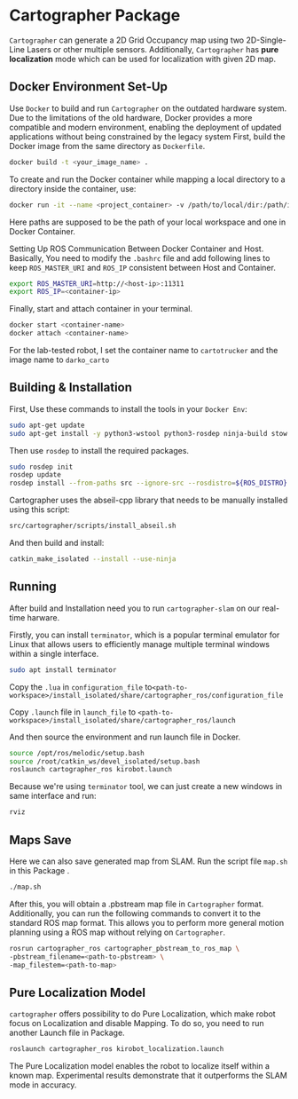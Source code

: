 # Cartographer Package
`Cartographer` can generate a 2D Grid Occupancy map using two 2D-Single-Line Lasers or other multiple sensors. Additionally, `Cartographer` has **pure localization** mode which can be used for localization with given 2D map.

## Docker Environment Set-Up
Use `Docker` to build and run `Cartographer` on the outdated hardware system. Due to the limitations of the old hardware, Docker provides a more compatible and modern environment, enabling the deployment of updated applications without being constrained by the legacy system
First, build the Docker image from the same directory as `Dockerfile`.
```bash
docker build -t <your_image_name> .

```
To create and run the Docker container while mapping a local directory to a directory inside the container, use:
```bash
docker run -it --name <project_container> -v /path/to/local/dir:/path/in/container <your_image_name>
```
Here paths are supposed to be the path of your local workspace and one in Docker Container.

Setting Up ROS Communication Between Docker Container and Host. Basically, You need to modify the `.bashrc` file and add following lines to keep `ROS_MASTER_URI` and `ROS_IP` consistent between Host and Container.
```bash
export ROS_MASTER_URI=http://<host-ip>:11311
export ROS_IP=<container-ip>
```
Finally, start and attach container in your terminal.
```bash
docker start <container-name>
docker attach <container-name>
```
For the lab-tested robot, I set the container name to `cartotrucker` and the image name to `darko_carto`

## Building & Installation

First, Use these commands to install the tools in your `Docker Env`:
```bash
sudo apt-get update
sudo apt-get install -y python3-wstool python3-rosdep ninja-build stow
```
Then use `rosdep` to install the required packages.
```bash
sudo rosdep init
rosdep update
rosdep install --from-paths src --ignore-src --rosdistro=${ROS_DISTRO} -y
```
Cartographer uses the abseil-cpp library that needs to be manually installed using this script:
```bash
src/cartographer/scripts/install_abseil.sh
```
And then build and install:
```bash
catkin_make_isolated --install --use-ninja
```

## Running

After build and Installation need you to run `cartographer-slam` on our real-time harware.

Firstly, you can install `terminator`, which is a popular terminal emulator for Linux that allows users to efficiently manage multiple terminal windows within a single interface.
```bash
sudo apt install terminator
``` 
Copy the `.lua` in `configuration_file` to`<path-to-workspace>/install_isolated/share/cartographer_ros/configuration_file` 

Copy `.launch` file in `launch_file` to `<path-to-workspace>/install_isolated/share/cartographer_ros/launch`

And then source the environment and run launch file in Docker.
```bash
source /opt/ros/melodic/setup.bash
source /root/catkin_ws/devel_isolated/setup.bash
roslaunch cartographer_ros kirobot.launch
```
Because we're using `terminator` tool, we can just create a new windows in same interface and run:
```bash
rviz
```

## Maps Save
Here we can also save generated map from SLAM. Run the script file `map.sh`  in this Package .
```bash
./map.sh
```
After this, you will obtain a .pbstream map file in `Cartographer` format. Additionally, you can run the following commands to convert it to the standard ROS map format. This allows you to perform more general motion planning using a ROS map without relying on `Cartographer`.
```bash
rosrun cartographer_ros cartographer_pbstream_to_ros_map \
-pbstream_filename=<path-to-pbstream> \
-map_filestem=<path-to-map>
```

## Pure Localization Model
`cartographer` offers possibility to do Pure Localization, which make robot focus on Localization and disable Mapping.
To do so, you need to run another Launch file in Package.
```bash
roslaunch cartographer_ros kirobot_localization.launch
```
The Pure Localization model enables the robot to localize itself within a known map. Experimental results demonstrate that it outperforms the SLAM mode in accuracy.


